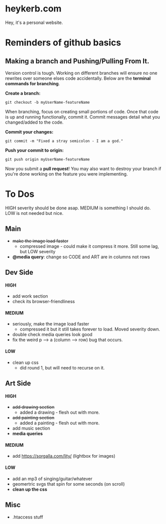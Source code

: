 # heykerb.com
Hey, it's a personal website.

# Reminders of github basics


## Making a branch and Pushing/Pulling From It.
Version control is tough. Working on different branches will ensure no one rewrites over someone elses code accidentally. Below are the **terminal commands for branching**.

**Create a branch:**
```
git checkout -b myUserName-featureName
```

When branching, focus on creating small portions of code. Once that code is up and running functionally, commit it. Commit messages detail what you changed/added to the code.

**Commit your changes:**
```
git commit -m "Fixed a stray semicolon - I am a god."
```

**Push your commit to origin:**
```
git push origin myUserName-featureName
```

Now you submit a **pull request**! You may also want to destroy your branch if you're done working on the feature you were implementing.

# To Dos
HIGH severity should be done asap. MEDIUM is something I should do. LOW is not needed but nice.
## Main
- ~~make the image load faster~~
  - compressed image - could make it compress it more. Still some lag, but LOW severity
- **@media query**: change so CODE and ART are in columns not rows

## Dev Side
#### HIGH
- add work section
- check its browser-friendliness

#### MEDIUM
- seriously, make the image load faster
  - compressed it but it still takes forever to load. Moved severity down.
- double check media queries look good
- fix the weird p --> a (column --> row) bug that occurs.

#### LOW
- clean up css 
  - did round 1, but will need to recurse on it.

## Art Side
#### HIGH
- ~~add drawing section~~
  - added a drawing - flesh out with more.
- ~~add painting section~~
  - added a painting - flesh out with more.
- add music section
- **media queries**

#### MEDIUM
- add https://sorgalla.com/lity/ (lightbox for images)

#### LOW
- add an mp3 of singing/guitar/whatever
- geomertric svgs that spin for some seconds (on scroll)
- **clean up the css**

## Misc
- .htaccess stuff
